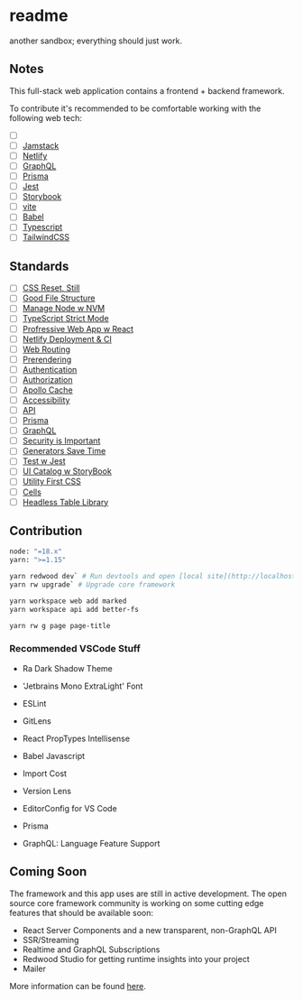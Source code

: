 # readme

another sandbox; everything should just work.

## Notes

This full-stack web application contains a frontend + backend framework.

To contribute it's recommended to be comfortable working with the following web tech:

- [ ] []()
- [ ] [Jamstack](https://jamstack.org/)
- [ ] [Netlify](https://app.netlify.com/)
- [ ] [GraphQL]()
- [ ] [Prisma]()
- [ ] [Jest]()
- [ ] [Storybook](https://storybook.js.org/)
- [ ] [vite]()
- [ ] [Babel]()
- [ ] [Typescript]()
- [ ] [TailwindCSS](https://tailwindcss.com/)

## Standards

- [ ] [CSS Reset, Still](https://meyerweb.com/eric/tools/css/reset/)
- [ ] [Good File Structure](https://redwoodjs.com/docs/tutorial/chapter1/file-structure)
- [ ] [Manage Node w NVM]()
- [ ] [TypeScript Strict Mode](https://redwoodjs.com/docs/typescript/strict-mode)
- [ ] [Profressive Web App w React](https://create-react-app.dev/docs/making-a-progressive-web-app/)
- [ ] [Netlify Deployment & CI]()
- [ ] [Web Routing]()
- [ ] [Prerendering]()
- [ ] [Authentication]()
- [ ] [Authorization]()
- [ ] [Apollo Cache]()
- [ ] [Accessibility]()
- [ ] [API]()
- [ ] [Prisma]()
- [ ] [GraphQL]()
- [ ] [Security is Important]()
- [ ] [Generators Save Time]()
- [ ] [Test w Jest]()
- [ ] [UI Catalog w StoryBook]()
- [ ] [Utility First CSS](https://tailwindcss.com/docs/utility-first)
- [ ] [Cells](https://redwoodjs.com/docs/tutorial/chapter0/what-is-redwood#cells)
- [ ] [Headless Table Library](https://tanstack.com/table/v8/docs/guide/introduction)

## Contribution

```bash
node: "=18.x"
yarn: ">=1.15"
```

```bash
yarn redwood dev` # Run devtools and open [local site](http://localhost:8910/)
yarn rw upgrade` # Upgrade core framework

yarn workspace web add marked
yarn workspace api add better-fs

yarn rw g page page-title
```

### Recommended VSCode Stuff

- Ra Dark Shadow Theme
- 'Jetbrains Mono ExtraLight' Font

- ESLint
- GitLens
- React PropTypes Intellisense
- Babel Javascript
- Import Cost
- Version Lens
- EditorConfig for VS Code
- Prisma
- GraphQL: Language Feature Support

## Coming Soon

The framework and this app uses are still in active development. The open source core framework community is working on some cutting edge features that should be available soon:

- React Server Components and a new transparent, non-GraphQL API
- SSR/Streaming
- Realtime and GraphQL Subscriptions
- Redwood Studio for getting runtime insights into your project
- Mailer

More information can be found [here](https://redwoodjs.com/roadmap).
